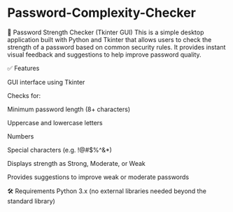 # Password-Complexity-Checker

🔐 Password Strength Checker (Tkinter GUI)
This is a simple desktop application built with Python and Tkinter that allows users to check the strength of a password based on common security rules. It provides instant visual feedback and suggestions to help improve password quality.

✅ Features

GUI interface using Tkinter

Checks for:

Minimum password length (8+ characters)

Uppercase and lowercase letters

Numbers

Special characters (e.g. !@#$%^&*)

Displays strength as Strong, Moderate, or Weak

Provides suggestions to improve weak or moderate passwords

🛠️ Requirements
Python 3.x (no external libraries needed beyond the standard library)


